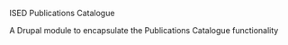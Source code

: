ISED Publications Catalogue

A Drupal module to encapsulate the Publications Catalogue functionality

